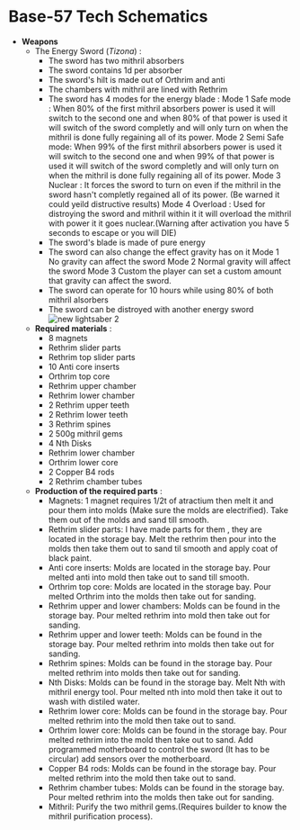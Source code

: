 # Base-57 Tech Schematics
+ **Weapons**
  - The Energy Sword (_Tizona_) :
      - The sword has two mithril absorbers
      - The sword contains 1d per absorber
      - The sword's hilt is made out of Orthrim and anti
      - The chambers with mithril are lined with Rethrim
      - The sword has 4 modes for the energy blade :
           Mode 1 Safe mode : When 80% of the first mithril absorbers power is used it will switch to the second one and when 80% of that power is used it will switch of the sword completly and will only turn on when the mithril is done 
        fully regaining all of its power.
           Mode 2 Semi Safe mode: When 99% of the first mithril absorbers power is used it will switch to the second one and when 99% of that power is used it will switch of the sword completly and will only turn on when the mithril is 
        done fully regaining all of its power.
          Mode 3 Nuclear : It forces the sword to turn on even if the mithril in the sword hasn't completly regained all of its power. (Be warned it could yeild distructive results)
          Mode 4 Overload : Used for distroying the sword and mithril within it it will overload the mithril with power it it goes nuclear.(Warning after activation you have 5 seconds to escape or you will DIE)
      - The sword's blade is made of pure energy
      - The sword can also change the effect gravity has on it
           Mode 1 No gravity can affect the sword
           Mode 2 Normal gravity will affect the sword
           Mode 3 Custom the player can set a custom amount that gravity can affect the sword.
      - The sword can operate for 10 hours while using 80% of both mithril alsorbers
      - The sword can be distroyed with another energy sword      
 ![new lightsaber 2](https://github.com/MC561/Base57_Tech_Schematics/assets/142889516/caaa9e78-169b-4953-ae67-ccf8164c280e)
  - **Required materials** :
      - 8 magnets
      - Rethrim slider parts
      - Rethrim top slider parts
      - 10 Anti core inserts
      - Orthrim top core
      - Rethrim upper chamber
      - Rethrim lower chamber
      - 2 Rethrim upper teeth
      - 2 Rethrim lower teeth
      - 3 Rethrim spines
      - 2 500g mithril gems
      - 4 Nth Disks
      - Rethrim lower chamber
      - Orthrim lower core
      - 2 Copper B4 rods
      - 2 Rethrim chamber tubes
  - **Production of the required parts** :
      - Magnets: 1 magnet requires 1/2t of atractium then melt it and pour them into molds (Make sure the molds are electrified). Take them out of the molds and sand till smooth.
      - Rethrim slider parts: I have made parts for them , they are located in the storage bay. Melt the rethrim then pour into the molds then take them out to sand til smooth and apply coat of black paint.
      - Anti core inserts: Molds are located in the storage bay. Pour melted anti into mold then take out to sand till smooth.
      - Orthrim top core: Molds are located in the storage bay. Pour melted Orthrim into the molds then take out for sanding.
      - Rethrim upper and lower chambers: Molds can be found in the storage bay. Pour melted rethrim into mold then take out for sanding.
      - Rethrim upper and lower teeth: Molds can be found in the storage bay. Pour melted rethrim into molds then take out for sanding.
      - Rethrim spines: Molds can be found in the storage bay. Pour melted rethrim into molds then take out for sanding.
      - Nth Disks: Molds can be found in the storage bay. Melt Nth with mithril energy tool. Pour melted nth into mold then take it out to wash with distiled water.
      - Rethrim lower core: Molds can be found in the storage bay. Pour melted rethrim into the mold then take out to sand.
      - Orthrim lower core: Molds can be found in the storage bay. Pour melted rethrim into the mold then take out to sand. Add programmed motherboard to control the sword (It has to be circular) add sensors over the motherboard.
      - Copper B4 rods: Molds can be found in the storage bay. Pour melted rethrim into the mold then take out to sand.
      - Rethrim chamber tubes: Molds can be found in the storage bay. Pour melted rethrim into the molds then take out for sanding.
      - Mithril: Purify the two mithril gems.(Requires builder to know the mithril purification process).
